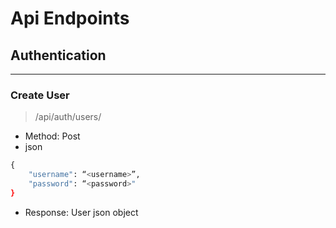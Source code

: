 # Api Endpoints

## Authentication

---

### Create User

> /api/auth/users/
> 
- Method: Post
- json

```python
{ 
	"username": “<username>”, 
	"password": “<password>" 
}
```

- Response: User json object